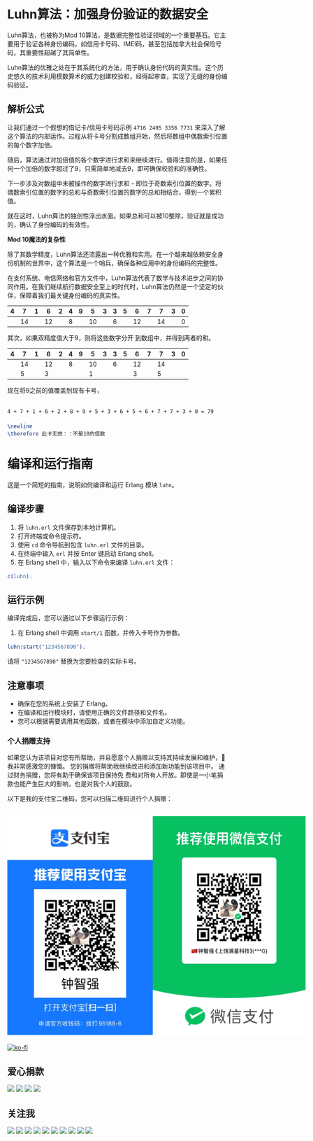 # Luhn算法：加强身份验证的数据安全

Luhn算法，也被称为Mod 10算法，是数据完整性验证领域的一个重要基石。它主要用于验证各种身份编码，如信用卡号码、IMEI码，甚至包括加拿大社会保险号码，其重要性超越了其简单性。

Luhn算法的优雅之处在于其系统化的方法，用于确认身份代码的真实性。这个历史悠久的技术利用模数算术的威力创建校验和，经得起审查，实现了无缝的身份编码验证。

## 解析公式

让我们通过一个假想的借记卡/信用卡号码示例 ```4716 2495 3356 7731``` 来深入了解这个算法的内部运作。过程从将卡号分割成数组开始，然后将数组中偶数索引位置的每个数字加倍。

随后，算法通过对加倍值的各个数字进行求和来继续进行。值得注意的是，如果任何一个加倍的数字超过了9，只需简单地减去9，即可确保校验和的准确性。

下一步涉及对数组中未被操作的数字进行求和 - 即位于奇数索引位置的数字。将偶数索引位置的数字的总和与奇数索引位置的数字的总和相结合，得到一个累积值。

就在这时，Luhn算法的独创性浮出水面。如果总和可以被10整除，验证就是成功的，确认了身份编码的有效性。

**Mod 10魔法的复杂性**

除了其数学精度，Luhn算法还流露出一种优雅和实用。在一个越来越依赖安全身份机制的世界中，这个算法是一个哨兵，确保各种应用中的身份编码的完整性。

在支付系统、电信网络和官方文件中，Luhn算法代表了数学与技术进步之间的协同作用。在我们继续航行数据安全至上的时代时，Luhn算法仍然是一个坚定的伙伴，保障着我们最关键身份编码的真实性。

| 4 | 7 | 1 | 6 | 2 | 4 | 9 | 5 | 3 | 3 | 5 | 6 | 7 | 7 | 3 | 0 |
|---|---|---|---|---|---|---|---|---|---|---|---|---|---|---|---|
|   | 14 |   | 12 |  | 8 |  | 10 |   | 6 |  | 12 |  | 14 |  | 0 |

其次，如果双精度值大于9，则将这些数字分开
到数组中，并得到两者的和。

| 4 | 7 | 1 | 6 | 2 | 4 | 9 | 5 | 3 | 3 | 5 | 6 | 7 | 7 | 3 | 0 |
|---|---|---|---|---|---|---|---|---|---|---|---|---|---|---|---|
|   | 14 |   | 12 |  | 8 |  | 10 |   | 6 |  | 12 |  | 14 |  |  |
|   | 5 |   | 3 |  |  |  | 1 |   |  |  | 3 |  | 5 |  |  |

现在将9之前的值覆盖到现有卡号，

```latex

4 + 7 + 1 + 6 + 2 + 8 + 9 + 5 + 3 + 6 + 5 + 6 + 7 + 7 + 3 + 0 = 79

\newline
\therefore 此卡无效：：不是10的倍数
```

# 编译和运行指南

这是一个简短的指南，说明如何编译和运行 Erlang 模块 `luhn`。

## 编译步骤

1. 将 `luhn.erl` 文件保存到本地计算机。
2. 打开终端或命令提示符。
3. 使用 `cd` 命令导航到包含 `luhn.erl` 文件的目录。
4. 在终端中输入 `erl` 并按 Enter 键启动 Erlang shell。
5. 在 Erlang shell 中，输入以下命令来编译 `luhn.erl` 文件：

```erlang
c(luhn).
```

## 运行示例

编译完成后，您可以通过以下步骤运行示例：

1. 在 Erlang shell 中调用 `start/1` 函数，并传入卡号作为参数。

```erlang
luhn:start("1234567890").
```

请将 `"1234567890"` 替换为您要检查的实际卡号。

## 注意事项

- 确保在您的系统上安装了 Erlang。
- 在编译和运行模块时，请使用正确的文件路径和文件名。
- 您可以根据需要调用其他函数，或者在模块中添加自定义功能。


### 个人捐赠支持
如果您认为该项目对您有所帮助，并且愿意个人捐赠以支持其持续发展和维护，🥰我非常感激您的慷慨。
您的捐赠将帮助我继续改进和添加新功能到该项目中。 通过财务捐赠，您将有助于确保该项目保持免
费和对所有人开放。即使是一小笔捐款也能产生巨大的影响，也是对我个人的鼓励。

以下是我的支付宝二维码，您可以扫描二维码进行个人捐赠：

<br />
<div style="display: flex; justify-content: space-between; margin-bottom: 20px;">
  <img src="https://github.com/ctkqiang/ctkqiang/blob/main/assets/IMG_9863.jpg?raw=true" style="height: 500px !important; width: 350px !important;">
 
  <img src="https://github.com/ctkqiang/ctkqiang/blob/main/assets/IMG_9859.JPG?raw=true" style="height: 500px !important; width: 350px !important;">
</div>


[![ko-fi](https://ko-fi.com/img/githubbutton_sm.svg)](https://ko-fi.com/F1F5VCZJU)



## 爱心捐款
<a href="https://qr.alipay.com/fkx19369scgxdrkv8mxso92"><img src="https://img.shields.io/badge/alipay-00A1E9?style=for-the-badge&logo=alipay&logoColor=white"></a> <a href="https://ko-fi.com/F1F5VCZJU"><img src="https://img.shields.io/badge/Ko--fi-F16061?style=for-the-badge&logo=ko-fi&logoColor=white"></a> <a href="https://www.paypal.com/paypalme/ctkqiang"><img src="https://img.shields.io/badge/PayPal-00457C?style=for-the-badge&logo=paypal&logoColor=white"></a> <a href="https://donate.stripe.com/00gg2nefu6TK1LqeUY"><img src="https://img.shields.io/badge/Stripe-626CD9?style=for-the-badge&logo=Stripe&logoColor=white"></a>

## 关注我
<a href="https://twitch.tv/ctkqiang"><img src="https://img.shields.io/badge/Twitch-9146FF?style=for-the-badge&logo=twitch&logoColor=white"></a> <a href="https://open.spotify.com/user/22sblyn4dsymya3xinw3umhai"><img src="https://img.shields.io/badge/Spotify-1ED760?&style=for-the-badge&logo=spotify&logoColor=white"></a> <a href="https://www.tiktok.com/@ctkqiang"><img src="https://img.shields.io/badge/TikTok-000000?style=for-the-badge&logo=tiktok&logoColor=white"></a> <a href="https://stackoverflow.com/users/10758321/%e9%92%9f%e6%99%ba%e5%bc%ba"><img src="https://img.shields.io/badge/Stack_Overflow-FE7A16?style=for-the-badge&logo=stack-overflow&logoColor=white"></a> <a href="https://www.facebook.com/JohnMelodyme/"><img src="https://img.shields.io/badge/Facebook-1877F2?style=for-the-badge&logo=facebook&logoColor=white"></a> <a href="https://github.com/ctkqiang"><img src="https://img.shields.io/badge/GitHub-100000?style=for-the-badge&logo=github&logoColor=white"></a> <a href="https://www.instagram.com/ctkqiang"><img src="https://img.shields.io/badge/Instagram-E4405F?style=for-the-badge&logo=instagram&logoColor=white"></a> <a href="https://www.linkedin.com/in/ctkqiang/"><img src="https://img.shields.io/badge/LinkedIn-0077B5?style=for-the-badge&logo=linkedin&logoColor=white"></a> <a href="https://linktr.ee/ctkqiang.official"><img src="https://img.shields.io/badge/linktree-39E09B?style=for-the-badge&logo=linktree&logoColor=white"></a> <a href="https://github.com/ctkqiang/ctkqiang/blob/main/assets/IMG_9245.JPG?raw=true"><img src="https://img.shields.io/badge/WeChat-07C160?style=for-the-badge&logo=wechat&logoColor=white"></a>


